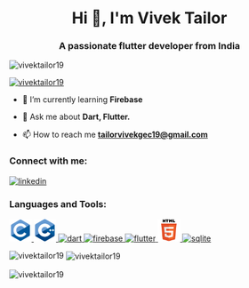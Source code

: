 <h1 align="center">Hi 👋, I'm Vivek Tailor</h1>
<h3 align="center">A passionate flutter developer from India</h3>

<p align="left"> <img src="https://komarev.com/ghpvc/?username=vivektailor19&label=Profile%20views&color=0e75b6&style=flat" alt="vivektailor19" /> </p>

<p align="left"> <a href="https://github.com/ryo-ma/github-profile-trophy"><img src="https://github-profile-trophy.vercel.app/?username=vivektailor19" alt="vivektailor19" /></a> </p>

- 🌱 I’m currently learning **Firebase**

- 💬 Ask me about **Dart, Flutter.**

- 📫 How to reach me **tailorvivekgec19@gmail.com**

<h3 align="left">Connect with me:</h3>
<p align="left">
<a href="https://linkedin.com/in/" target="blank"><img align="center" src="https://github.com/VivekTailor19/VivekTailor19/assets/119835214/a0ae7420-492e-4637-b42f-b5fd5549b930" alt="linkedin" height="50" width="50" /></a>
</p>

<h3 align="left">Languages and Tools:</h3>
<p align="left"> <a href="https://www.cprogramming.com/" target="_blank" rel="noreferrer"> <img src="https://raw.githubusercontent.com/devicons/devicon/master/icons/c/c-original.svg" alt="c" width="40" height="40"/> </a> <a href="https://www.w3schools.com/cpp/" target="_blank" rel="noreferrer"> <img src="https://raw.githubusercontent.com/devicons/devicon/master/icons/cplusplus/cplusplus-original.svg" alt="cplusplus" width="40" height="40"/> </a> <a href="https://dart.dev" target="_blank" rel="noreferrer"> <img src="https://www.vectorlogo.zone/logos/dartlang/dartlang-icon.svg" alt="dart" width="40" height="40"/> </a> <a href="https://firebase.google.com/" target="_blank" rel="noreferrer"> <img src="https://www.vectorlogo.zone/logos/firebase/firebase-icon.svg" alt="firebase" width="40" height="40"/> </a> <a href="https://flutter.dev" target="_blank" rel="noreferrer"> <img src="https://www.vectorlogo.zone/logos/flutterio/flutterio-icon.svg" alt="flutter" width="40" height="40"/> </a> <a href="https://www.w3.org/html/" target="_blank" rel="noreferrer"> <img src="https://raw.githubusercontent.com/devicons/devicon/master/icons/html5/html5-original-wordmark.svg" alt="html5" width="40" height="40"/> </a> <a href="https://www.sqlite.org/" target="_blank" rel="noreferrer"> <img src="https://www.vectorlogo.zone/logos/sqlite/sqlite-icon.svg" alt="sqlite" width="40" height="40"/> </a> </p>

<p><img align="left" src="https://github-readme-stats.vercel.app/api/top-langs?username=vivektailor19&show_icons=true&locale=en&layout=compact" alt="vivektailor19" /></p>

<p>&nbsp;<img align="center" src="https://github-readme-stats.vercel.app/api?username=vivektailor19&show_icons=true&locale=en" alt="vivektailor19" /></p>

<p><img align="center" src="https://github-readme-streak-stats.herokuapp.com/?user=vivektailor19&" alt="vivektailor19" /></p>
